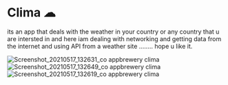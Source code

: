 # Clima ☁

its an app that deals with the weather in your country or any country that u are intersted in and here iam dealing with networking and getting data 
from the internet and using API from a weather site ........ hope u like it.


![Screenshot_20210517_132631_co appbrewery clima](https://user-images.githubusercontent.com/77206236/118482751-729cb180-b715-11eb-9bd9-cab46c3dc3bb.jpg)
![Screenshot_20210517_132649_co appbrewery clima](https://user-images.githubusercontent.com/77206236/118482757-76c8cf00-b715-11eb-9ccb-a080587bbb95.jpg)
![Screenshot_20210517_132619_co appbrewery clima](https://user-images.githubusercontent.com/77206236/118482767-7a5c5600-b715-11eb-9b7d-646533048665.jpg)

